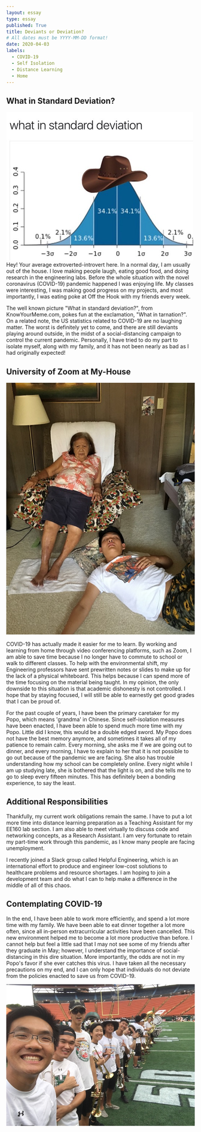 ```yaml
---
layout: essay
type: essay
published: True
title: Deviants or Deviation?
# All dates must be YYYY-MM-DD format!
date: 2020-04-03
labels:
  - COVID-19
  - Self Isolation
  - Distance Learning
  - Home
---
```


## What in Standard Deviation?

<img class="ui medium right floated rounded image" src="../images/covid-stdDev.jpg">
Hey! Your average extroverted-introvert here. In a normal day, I am usually out of the house. I love making people laugh, eating good food, and doing research in the engineering labs. Before the whole situation with the novel coronavirus (COVID-19) pandemic happened I was enjoying life. My classes were interesting, I was making good progress on my projects, and most importantly, I was eating poke at Off the Hook with my friends every week.

The well known picture "What in standard deviation?", from KnowYourMeme.com, pokes fun at the exclamation, "What in tarnation?". On a related note, the US statistics related to COVID-19 are no laughing matter. The worst is definitely yet to come, and there are still deviants playing around outside, in the midst of a social-distancing campaign to control the current pandemic. Personally, I have tried to do my part to isolate myself, along with my family, and it has not been nearly as bad as I had originally expected!

## University of Zoom at My-House
<img class="ui medium right floated rounded image" src="../images/covid-grandma.jpg">

COVID-19 has actually made it easier for me to learn. By working and learning from home through video conferencing platforms, such as Zoom, I am able to save time because I no longer have to commute to school or walk to different classes. To help with the environmental shift, my Engineering professors have sent prewritten notes or slides to make up for the lack of a physical whiteboard. This helps because I can spend more of the time focusing on the material being taught. In my opinion, the only downside to this situation is that academic dishonesty is not controlled. I hope that by staying focused, I will still be able to earnestly get good grades that I can be proud of.

For the past couple of years, I have been the primary caretaker for my Popo, which means 'grandma' in Chinese. Since self-isolation measures have been enacted, I have been able to spend much more time with my Popo. Little did I know, this would be a double edged sword. My Popo does not have the best memory anymore, and sometimes it takes all of my patience to remain calm. Every morning, she asks me if we are going out to dinner, and every morning, I have to explain to her that it is not possible to go out because of the pandemic we are facing. She also has trouble understanding how my school can be completely online. Every night while I am up studying late, she is bothered that the light is on, and she tells me to go to sleep every fifteen minutes. This has definitely been a bonding experience, to say the least.

## Additional Responsibilities
Thankfully, my current work obligations remain the same. I have to put a lot more time into distance learning preparation as a Teaching Assistant for my EE160 lab section. I am also able to meet virtually to discuss code and networking concepts, as a Research Assistant. I am very fortunate to retain my part-time work through this pandemic, as I know many people are facing unemployment.

I recently joined a Slack group called Helpful Engineering, which is an international effort to produce and engineer low-cost solutions to healthcare problems and resource shortages. I am hoping to join a development team and do what I can to help make a difference in the middle of all of this chaos.

## Contemplating COVID-19
In the end, I have been able to work more efficiently, and spend a lot more time with my family. We have been able to eat dinner together a lot more often, since all in-person extracurricular activities have been cancelled. This new environment helped me to become a lot more productive than before. I cannot help but feel a little sad that I may not see some of my friends after they graduate in May; however, I understand the importance of social-distancing in this dire situation. More importantly, the odds are not in my Popo's favor if she ever catches this virus. I have taken all the necessary precautions on my end, and I can only hope that individuals do not deviate from the policies enacted to save us from COVID-19.

<img class="ui huge centered rounded image" src="../images/covid-friends.jpg">

